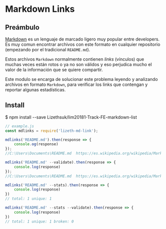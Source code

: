 # Markdown Links

## Preámbulo
[Markdown](https://es.wikipedia.org/wiki/Markdown) es un lenguaje de marcado
ligero muy popular entre developers. Es muy comun encontrar archivos con este formato en cualquier repositorio (empezando por el tradicional `README.md`).

Estos archivos `Markdown` normalmente contienen _links_ (vínculos) que
muchas veces están rotos o ya no son válidos y eso perjudica mucho el valor de
la información que se quiere compartir.

Este modulo se encarga de solucionar este problema leyendo y analizando archivos
en formato `Markdown`, para verificar los links que contengan y reportar
algunas estadísticas.

## Install


$ npm install --save Lizethsuk/lim20181-Track-FE-markdown-list

```js
// example.js
const mdlinks = require('lizeth-md-link');

mdlinks('README.md').then(response => {
	console.og(response)
});
//C:\Users\Documents\README.md  https://es.wikipedia.org/wikipedia/Markdown  Markdown 

mdlinks('README.md' --validate).then(response => {
	console.log(response)
});
//C:\Users\Documents\README.md  https://es.wikipedia.org/wikipedia/Markdown  200  OK   Markdown 

mdlinks('README.md' --stats).then(response => {
	console.log(response)
})
// total: 1 unique: 1

mdlinks('README.md' --stats --validate).then(response => {
	console.log(response)
})
// total: 1 unique: 1 broken: 0


```

